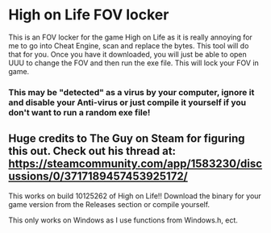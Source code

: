 # High on Life FOV locker
This is an FOV locker for the game High on Life as it is really annoying for me to go into Cheat Engine, scan and replace the bytes. This tool will do that for you.
Once you have it downloaded, you will just be able to open UUU to change the FOV and then run the exe file. This will lock your FOV in game.






### This may be "detected" as a virus by your computer, ignore it and disable your Anti-virus or just compile it yourself if you don't want to run a random exe file!










## Huge credits to The Guy on Steam for figuring this out. Check out his thread at: https://steamcommunity.com/app/1583230/discussions/0/3717189457453925172/











This works on build 10125262 of High on Life!! Download the binary for your game version from the Releases section or compile yourself. 



This only works on Windows as I use functions from Windows.h, ect.
